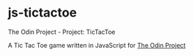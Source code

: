# js-tictactoe
The Odin Project - Project: TicTacToe

A Tic Tac Toe game written in JavaScript for [The Odin Project](https://www.theodinproject.com/lessons/node-path-javascript-tic-tac-toe)
